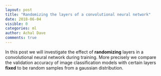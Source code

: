 ```yaml
---
layout: post
title: "Randomizing the layers of a convolutional neural network"
date: 2018-06-04
visible: 0
categories: ml
author: Achal Dave
comments: true
---
```


In this post we will investigate the effect of __randomizing__ layers in a convolutional neural network during training.
More precisely we compare the validation accuracy of image classification models with certain layers __fixed__ to be random
samples from a gaussian distribution.

